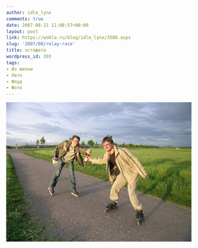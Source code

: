 ```yaml
---
author: idle_lynx
comments: true
date: 2007-08-21 11:08:57+00:00
layout: post
link: https://wobla.ru/blog/idle_lynx/3588.aspx
slug: '2007/08/relay-race'
title: эстафета
wordpress_id: 393
tags:
- Из жизни
- Лето
- Флуд
- Фото
---
```


![Relay race](images/2007/08/e40ff3ab-cd7c-45dc-a0f1-eb850f3130e0.jpg)
